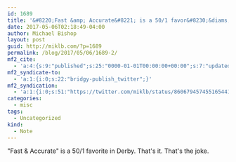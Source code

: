```yaml
---
id: 1689
title: '&#8220;Fast &amp; Accurate&#8221; is a 50/1 favor&#8230;&diams;'
date: 2017-05-06T02:18:49-04:00
author: Michael Bishop
layout: post
guid: http://miklb.com/?p=1689
permalink: /blog/2017/05/06/1689-2/
mf2_cite:
  - 'a:4:{s:9:"published";s:25:"0000-01-01T00:00:00+00:00";s:7:"updated";s:25:"0000-01-01T00:00:00+00:00";s:8:"category";a:1:{i:0;s:0:"";}s:6:"author";a:0:{}}'
mf2_syndicate-to:
  - 'a:1:{i:0;s:22:"bridgy-publish_twitter";}'
mf2_syndication:
  - 'a:1:{i:0;s:51:"https://twitter.com/miklb/status/860679457455165441";}'
categories:
  - misc
tags:
  - Uncategorized
kind:
  - Note
---
```

"Fast & Accurate" is a 50/1 favorite in Derby. 
That's it. That's the joke.